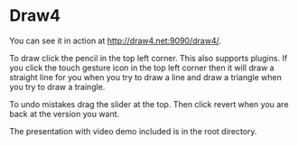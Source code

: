 # Draw4
You can see it in action at http://draw4.net:9090/draw4/.

To draw click the pencil in the top left corner. This also supports plugins. 
If you click the touch gesture icon in the top left corner then it will draw a straight line for you when you try to draw a line
and draw a triangle when you try to draw a traingle.

To undo mistakes drag the slider at the top. Then click revert when you are back at the version you want.



The presentation with video demo included is in the root directory.
